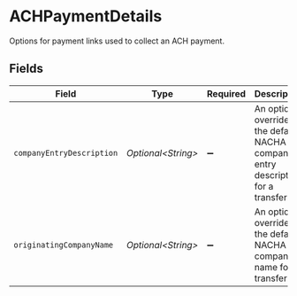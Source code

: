 # ACHPaymentDetails

Options for payment links used to collect an ACH payment.


## Fields

| Field                                                                               | Type                                                                                | Required                                                                            | Description                                                                         | Example                                                                             |
| ----------------------------------------------------------------------------------- | ----------------------------------------------------------------------------------- | ----------------------------------------------------------------------------------- | ----------------------------------------------------------------------------------- | ----------------------------------------------------------------------------------- |
| `companyEntryDescription`                                                           | *Optional\<String>*                                                                 | :heavy_minus_sign:                                                                  | An optional override of the default NACHA company entry description for a transfer. | Gym dues                                                                            |
| `originatingCompanyName`                                                            | *Optional\<String>*                                                                 | :heavy_minus_sign:                                                                  | An optional override of the default NACHA company name for a transfer.              | Whole Body Fit                                                                      |